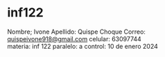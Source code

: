 # inf122
Nombre; Ivone
Apellido: Quispe Choque
Correo: quispeivone918@gmail.com
celular: 63097744  
materia: inf 122
paralelo: a
control: 10 de enero 2024
